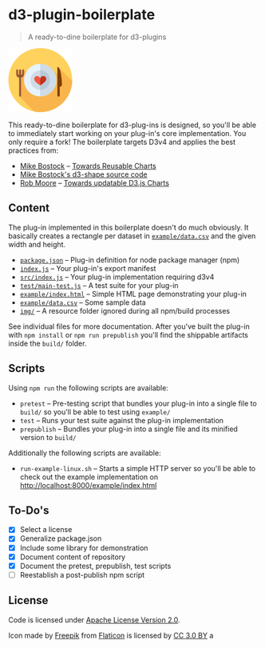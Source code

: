 # d3-plugin-boilerplate

> A ready-to-dine boilerplate for d3-plugins

![alt text](img/icon.png)

This ready-to-dine boilerplate for d3-plug-ins is designed, so you'll be able to immediately start working on your plug-in's core implementation. You only require a fork! The boilerplate targets D3v4 and applies the best practices from:

- [Mike Bostock](https://twitter.com/@mbostock) – [Towards Reusable Charts](https://bost.ocks.org/mike/chart/)
- [Mike Bostock's d3-shape source code](https://github.com/d3/d3-shape)
- [Rob Moore](https://twitter.com/@robmoo_re) – [Towards updatable D3.js Charts](https://www.toptal.com/d3-js/towards-reusable-d3-js-charts)

## Content

The plug-in implemented in this boilerplate doesn't do much obviously. It basically creates a rectangle per dataset in [`example/data.csv`](example/data.csv) and the given width and height.

- [`package.json`](package.json) – Plug-in definition for node package manager (npm)
- [`index.js`](index.js) – Your plug-in's export manifest
- [`src/index.js`](src/index.js) – Your plug-in implementation requiring d3v4
- [`test/main-test.js`](test/main-test.js) – A test suite for your plug-in
- [`example/index.html`](example/index.html) – Simple HTML page demonstrating your plug-in
- [`example/data.csv`](example/data.csv) – Some sample data
- [`img/`](img/) – A resource folder ignored during all npm/build processes

See individual files for more documentation. After you've built the plug-in with `npm install` or `npm run prepublish` you'll find the shippable artifacts inside the `build/` folder.

## Scripts

Using `npm run` the following scripts are available:

- `pretest` – Pre-testing script that bundles your plug-in into a single file to `build/` so you'll be able to test using `example/`
- `test` – Runs your test suite against the plug-in implementation
- `prepublish` – Bundles your plug-in into a single file and its minified version to `build/`

Additionally the following scripts are available:

- `run-example-linux.sh` – Starts a simple HTTP server so you'll be able to check out the example implementation on <http://localhost:8000/example/index.html>

## To-Do's

- [x] Select a license
- [x] Generalize package.json
- [x] Include some library for demonstration
- [x] Document content of repository
- [x] Document the pretest, prepublish, test scripts
- [ ] Reestablish a post-publish npm script

## License

Code is licensed under [Apache License Version 2.0](LICENSE).

Icon made by [Freepik](http://www.freepik.com) from [Flaticon](https://www.flaticon.com/) is licensed by [CC 3.0 BY](http://creativecommons.org/licenses/by/3.0/) a
